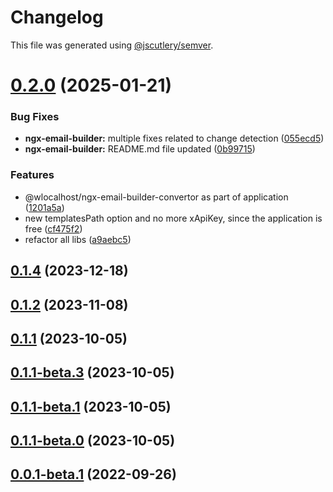 # Changelog

This file was generated using [@jscutlery/semver](https://github.com/jscutlery/semver).

# [0.2.0](https://github.com/wanoo21/ngb.email/compare/ngx-email-builder-0.1.4...ngx-email-builder-0.2.0) (2025-01-21)


### Bug Fixes

* **ngx-email-builder:** multiple fixes related to change detection ([055ecd5](https://github.com/wanoo21/ngb.email/commit/055ecd574aa235b666c7f1f5f33dbba9f35e07da))
* **ngx-email-builder:** README.md file updated ([0b99715](https://github.com/wanoo21/ngb.email/commit/0b9971563f07ae6eda0e206adaadd8f083aff887))


### Features

* @wlocalhost/ngx-email-builder-convertor as part of application ([1201a5a](https://github.com/wanoo21/ngb.email/commit/1201a5ae994f2581b3ef1c65cbc6a58bee86cc70))
* new templatesPath option and no more xApiKey, since the application is free ([cf475f2](https://github.com/wanoo21/ngb.email/commit/cf475f278f5ae6dcac527feda24fea284170eb44))
* refactor all libs ([a9aebc5](https://github.com/wanoo21/ngb.email/commit/a9aebc54a510d910e876a49f4cd07301a85ddbbd))



## [0.1.4](https://github.com/wanoo21/ngb.email/compare/ngx-email-builder-0.1.3...ngx-email-builder-0.1.4) (2023-12-18)



## [0.1.2](https://github.com/wanoo21/ngb.email/compare/ngx-email-builder-0.1.1...ngx-email-builder-0.1.2) (2023-11-08)



## [0.1.1](https://github.com/wanoo21/ngb.email/compare/ngx-email-builder-0.1.1-beta.3...ngx-email-builder-0.1.1) (2023-10-05)



## [0.1.1-beta.3](https://github.com/wanoo21/ngb.email/compare/ngx-email-builder-0.1.1-beta.2...ngx-email-builder-0.1.1-beta.3) (2023-10-05)



## [0.1.1-beta.1](https://github.com/wanoo21/ngb.email/compare/ngx-email-builder-0.1.1-beta.0...ngx-email-builder-0.1.1-beta.1) (2023-10-05)



## [0.1.1-beta.0](https://github.com/wanoo21/ngb.email/compare/ngx-email-builder-0.1.0...ngx-email-builder-0.1.1-beta.0) (2023-10-05)



## [0.0.1-beta.1](https://github.com/wlocalhost/wlocalhost/compare/ngx-email-builder-0.0.1-beta.0...ngx-email-builder-0.0.1-beta.1) (2022-09-26)
